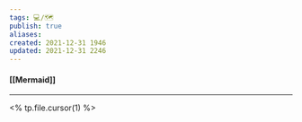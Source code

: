 ```yaml
---
tags: 💻️/🗺️
publish: true
aliases: 
created: 2021-12-31 1946
updated: 2021-12-31 2246
---
```


#### [[Mermaid]]

---

<% tp.file.cursor(1) %>